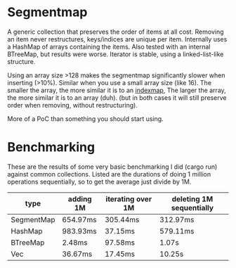 # Segmentmap

A generic collection that preserves the order of items at all cost.
Removing an item never restructures, keys/indices are unique per item.
Internally uses a HashMap of arrays containing the items.
Also tested with an internal BTreeMap, but results were worse.
Iterator is stable, using a linked-list-like structure.

Using an array size >128 makes the segmentmap significantly slower when inserting (>10%).
Similar when you use a small array size (like 16).
The smaller the array, the more similar it is to an [indexmap](https://lib.rs/crates/indexmap),
The larger the array, the more similar it is to an array (duh).
(but in both cases it will still preserve order when removing, without restructuring).

More of a PoC than something you should start using.

# Benchmarking
These are the results of some very basic benchmarking I did (cargo run) against common collections.
Listed are the durations of doing 1 million operations sequentially, so to get the average just divide by 1M.

| type | adding 1M | iterating over 1M | deleting 1M sequentially |
|------|-----------|-------------------|--------------------------|
| SegmentMap | 654.97ms | 305.44ms | 312.97ms |
| HashMap | 983.93ms | 37.15ms | 579.11ms |
| BTreeMap | 2.48ms | 97.58ms | 1.07s |
| Vec | 36.67ms | 17.45ms | 10.25s |

